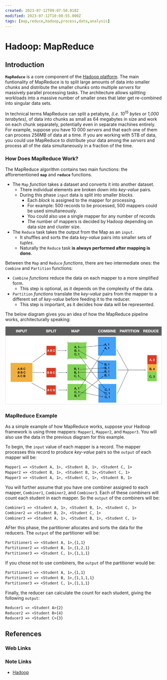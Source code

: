 ```yaml
---
created: 2023-07-12T09:07:50.818Z
modified: 2023-07-12T10:08:55.000Z
tags: [map,reduce,hadoop,process,data,analysis]
---
```

# Hadoop: MapReduce

## Introduction

**`MapReduce`** is a core component of the [Hadoop platform][-hadoop].
The main funtionality of MapReduce is to split large amounts of data into
smaller *chunks* and distribute the smaller *chunks* onto multiple *servers* for
massively parallel processing tasks.
The architecture allows splitting workloads into a massive number of smaller ones that
later get re-combined into singular data sets.

In technical terms MapReduce can split a petabyte,
*(i.e. $10^{15}$ bytes or 1,000 terabytes)*,
of data into chunks as small as 64 megabytes in size and
work on each chunk separately, potentially even in separate machines entirely.
For example,
suppose you have 10 000 *servers* and that each one of
them can process 256MB of data at a time.
If you are working with 5TB of data,
you could use MapReduce to distribute your data among the *servers* and
process all of the data simultaneously in a fraction of the time.

### How Does MapReduce Work?

The MapReduce algorithm contains two main functions:
the afforementioned **`map`** and **`reduce`** functions.

* The `Map` *function* takes a dataset and converts it into another dataset.
  * There individual elements are broken down into *key-value* pairs.
  * During this phase `input` data is split into smaller *blocks*.
    * Each *block* is assigned to the mapper for processing.
    * For example: 500 records to be processed, 500 mappers could be used simultaneously.
    * You could also use a single mapper for any number of records
    * The number of mappers is decided by Hadoop depending on data size and cluster size.
* The `Reduce` task takes the output from the Map as an `input`.
  * It shuffles and sorts the data *key-value* pairs into smaller sets of *tuples*.
  * Naturally the `Reduce` task **is always performed after mapping is done**.

Between the `Map` and `Reduce` *functions*, there are two intermediate ones:
the `Combine` and `Partition` functions:

* `Combine` *functions* reduce the data on each mapper to a more simplified form.
  * This step is optional, as it depends on the complexity of the data.
* `Partition` *functions* translate the *key-value* pairs from the mapper to
a different set of *key-value* before feeding it to the reducer.
  * This step is important, as it decides how data will be represented.

The below diagram gives you an idea of how the MapReduce pipeline works,
architecturally speaking:

![MapReduce Pipeline Architecture Diagram](2023-05-16T13-46-52Z.webp)

### MapReduce Example

As a simple example of how MapReduce works,
suppose your Hadoop framework is using three mappers:
`Mapper1`, `Mapper2`, and `Mapper3`.
You will also use the data in the previous diagram for this example.

To begin, the `input` value of each mapper is a record.
The mapper processes this record to produce *key-value* pairs so
the `output` of each mapper will be:

```txt
Mapper1 => <Student A, 1>, <Student B, 1>, <Student C, 1>
Mapper2 => <Student B, 1>, <Student B, 1>,<Student C, 1>
Mapper3 => <Student A, 1>, <Student C, 1>, <Student B, 1>
```

You will further assume that you have one combiner assigned to each mapper,
`Combiner1`, `Combiner2`, and `Combiner3`.
Each of these *combiners* will count each student in each mapper.
So the `output` of the combiners will be:

```txt
Combiner1 => <Student A, 1>, <Student B, 1>, <Student C, 1>
Combiner2 => <Student B, 2>, <Student C, 1>
Combiner3 => <Student A, 1>, <Student B, 1>, <Student C, 1>
```

AFter this phase,
the partitioner allocates and sorts the data for the reducers.
The `output` of the partitioner will be:

```txt
Partitioner1 => <Student A, 1>,{1,1}
Partitioner2 => <Student B, 1>,{1,2,1}
Partitioner3 => <Student C, 1>,{1,1,1}
```

If you chose not to use combiners, the `output` of the partitioner would be:

```txt
Partitioner1 => <Student A, 1>,{1,1}
Partitioner2 => <Student B, 1>,{1,1,1,1}
Partitioner3 => <Student C, 1>,{1,1,1}
```

Finally, the reducer can calculate the count for each student,
giving the following `output`:

```txt
Reducer1 => <Student A>{2}
Reducer2 => <Student B>{4}
Reducer3 => <Student C>{3}
```


## References

### Web Links

<!-- Hidden References -->

### Note Links

* [Hadoop][-hadoop]

<!-- Hidden References -->
[-hadoop]: hadoop.md "Hadoop"
